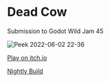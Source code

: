 # Dead Cow
Submission to Godot Wild Jam 45

![Peek 2022-06-02 22-36](https://user-images.githubusercontent.com/8540266/171770092-cf020121-5cf4-48d5-b8c9-7e257d52fb2e.gif)


[Play on itch.io](https://streq.itch.io/dead-cow-mining)

[Nightly Build](https://github.com/Streq/GWJ45/releases/tag/nightly)
